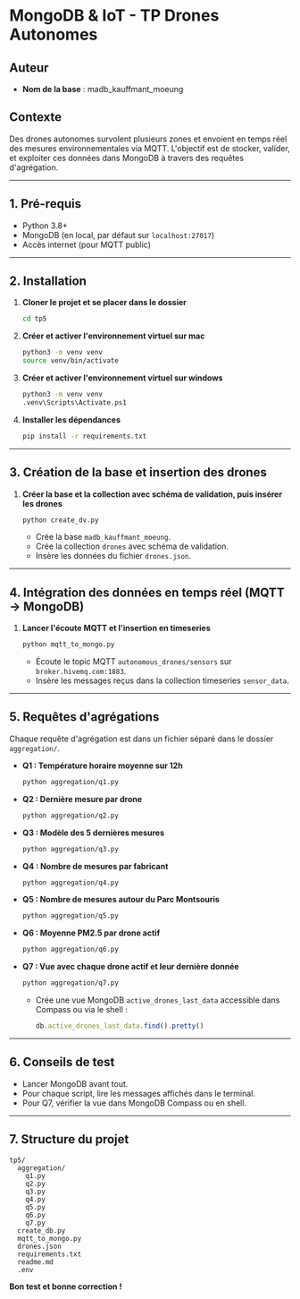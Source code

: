 # MongoDB & IoT - TP Drones Autonomes

## Auteur
- **Nom de la base** : madb_kauffmant_moeung

## Contexte
Des drones autonomes survolent plusieurs zones et envoient en temps réel des mesures environnementales via MQTT. L'objectif est de stocker, valider, et exploiter ces données dans MongoDB à travers des requêtes d'agrégation.

---

## 1. Pré-requis
- Python 3.8+
- MongoDB (en local, par défaut sur `localhost:27017`)
- Accès internet (pour MQTT public)

---

## 2. Installation

1. **Cloner le projet et se placer dans le dossier**
   ```bash
   cd tp5
   ```

2. **Créer et activer l'environnement virtuel sur mac**
   ```bash
   python3 -m venv venv
   source venv/bin/activate
   ```

2. **Créer et activer l'environnement virtuel sur windows**
   ```bash
   python3 -m venv venv
   .venv\Scripts\Activate.ps1
   ```

3. **Installer les dépendances**
   ```bash
   pip install -r requirements.txt
   ```

---

## 3. Création de la base et insertion des drones

1. **Créer la base et la collection avec schéma de validation, puis insérer les drones**
   ```bash
   python create_dv.py
   ```
   - Crée la base `madb_kauffmant_moeung`.
   - Crée la collection `drones` avec schéma de validation.
   - Insère les données du fichier `drones.json`.

---

## 4. Intégration des données en temps réel (MQTT → MongoDB)

1. **Lancer l'écoute MQTT et l'insertion en timeseries**
   ```bash
   python mqtt_to_mongo.py
   ```
   - Écoute le topic MQTT `autonomous_drones/sensors` sur `broker.hivemq.com:1883`.
   - Insère les messages reçus dans la collection timeseries `sensor_data`.

---

## 5. Requêtes d'agrégations

Chaque requête d'agrégation est dans un fichier séparé dans le dossier `aggregation/`.

- **Q1 : Température horaire moyenne sur 12h**
  ```bash
  python aggregation/q1.py
  ```
- **Q2 : Dernière mesure par drone**
  ```bash
  python aggregation/q2.py
  ```
- **Q3 : Modèle des 5 dernières mesures**
  ```bash
  python aggregation/q3.py
  ```
- **Q4 : Nombre de mesures par fabricant**
  ```bash
  python aggregation/q4.py
  ```
- **Q5 : Nombre de mesures autour du Parc Montsouris**
  ```bash
  python aggregation/q5.py
  ```
- **Q6 : Moyenne PM2.5 par drone actif**
  ```bash
  python aggregation/q6.py
  ```
- **Q7 : Vue avec chaque drone actif et leur dernière donnée**
  ```bash
  python aggregation/q7.py
  ```
  - Crée une vue MongoDB `active_drones_last_data` accessible dans Compass ou via le shell :
    ```js
    db.active_drones_last_data.find().pretty()
    ```

---

## 6. Conseils de test
- Lancer MongoDB avant tout.
- Pour chaque script, lire les messages affichés dans le terminal.
- Pour Q7, vérifier la vue dans MongoDB Compass ou en shell.

---

## 7. Structure du projet

```
tp5/
  aggregation/
    q1.py
    q2.py
    q3.py
    q4.py
    q5.py
    q6.py
    q7.py
  create_db.py
  mqtt_to_mongo.py
  drones.json
  requirements.txt
  readme.md
  .env
```

**Bon test et bonne correction !**
